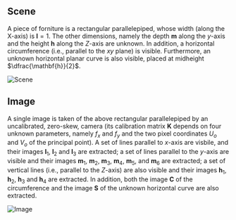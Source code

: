 ## Scene 
A piece of forniture is a rectangular parallelepiped, whose width (along the X-axis) is $\mathbf{l}=1$.
The other dimensions, namely the depth $\mathbf{m}$ along the $y$-axis and the height $\mathbf{h}$ along the $Z$-axis are unknown. 
In addition, a horizontal circumference (i.e., parallel to the $xy$ plane) is visible. 
Furthermore, an unknown horizontal planar curve is also visible, placed at midheight $\dfrac{\mathbf{h}}{2}$.

![Scene](https://github.com/Chri060/iacv-homework-rossi/blob/main/image/scene.jpg)

## Image
A single image is taken of the above rectangular parallelepiped by an uncalibrated, zero-skew, camera (its calibration matrix $\mathbf{K}$ depends on four unknown parameters, namely $f_x$ and $f_y$ and the two pixel coordinates $U_o$ and $V_o$ of the principal point). 
A set of lines parallel to $x$-axis are visbile, and their images $\mathbf{l}_1$, $\mathbf{l}_2$ and $\mathbf{l}_3$ are extracted; a set of lines parallel to the $y$-axis are visible and their images $\mathbf{m}_1$, $\mathbf{m}_2$, $\mathbf{m}_3$, $\mathbf{m}_4$, $\mathbf{m}_5$, and $\mathbf{m}_6$ are extracted; a set of vertical lines (i.e., parallel to the $Z$-axis) are also visible and their images $\mathbf{h}_1$, $\mathbf{h}_2$, $\mathbf{h}_3$ and $\mathbf{h}_4$ are extracted. 
In addition, both the image $\mathbf{C}$ of the circumference and the image $\mathbf{S}$ of the unknown horizontal curve are also extracted. 

![Image](https://github.com/Chri060/iacv-homework-rossi/blob/main/image/image.jpg)
